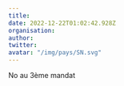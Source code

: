 ```yaml
---
title: 
date: 2022-12-22T01:02:42.928Z
organisation: 
author: 
twitter: 
avatar: "/img/pays/SN.svg"
---
```


No au 3ème mandat 
